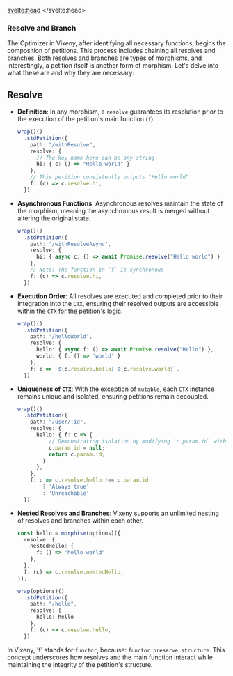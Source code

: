 <script>
    import PreviousNext from "$lib/components/PreviousNext.svelte"
</script>
<svelte:head>
    <title>Morpishim - Vixeny</title>
    <meta name="description" content=" understanding morpishim" />
</svelte:head>



### Resolve and Branch

The Optimizer in Vixeny, after identifying all necessary functions, begins the composition of petitions. This process includes chaining all resolves and branches. Both resolves and branches are types of morphisms, and interestingly, a petition itself is another form of morphism. Let's delve into what these are and why they are necessary:

## Resolve

- **Definition**: In any morphism, a `resolve` guarantees its resolution prior to the execution of the petition's main function (`f`).

  ```ts
  wrap()()
    .stdPetition({
      path: "/withResolve",
      resolve: {
        // The key name here can be any string
        hi: { c: () => "Hello world" }
      },
      // This petition consistently outputs "Hello world"
      f: (c) => c.resolve.hi,
    })
  ```

- **Asynchronous Functions**: Asynchronous resolves maintain the state of the morphism, meaning the asynchronous result is merged without altering the original state.

  ```ts
  wrap()()
    .stdPetition({
      path: "/withResolveAsync",
      resolve: {
        hi: { async c: () => await Promise.resolve("Hello world") }
      },
      // Note: The function in `f` is synchronous
      f: (c) => c.resolve.hi,
    })
  ```

- **Execution Order**: All resolves are executed and completed prior to their integration into the `CTX`, ensuring their resolved outputs are accessible within the `CTX` for the petition's logic.

  ```ts
  wrap()()
    .stdPetition({
      path: "/helloWorld",
      resolve: {
        hello: { async f: () => await Promise.resolve("Hello") }, 
        world: { f: () => 'world' }
      },
      f: c => `${c.resolve.hello} ${c.resolve.world}`,
    })
  ```

- **Uniqueness of `CTX`**: With the exception of `mutable`, each `CTX` instance remains unique and isolated, ensuring petitions remain decoupled.

  ```ts
  wrap()()
    .stdPetition({
      path: "/user/:id",
      resolve: {
        hello: { f: c => {
            // Demonstrating isolation by modifying `c.param.id` within a resolve
            c.param.id = null;
            return c.param.id; 
          }
        }, 
      },
      f: c => c.resolve.hello !== c.param.id
          ? 'Always true'
          : 'Unreachable'
    })
  ```

- **Nested Resolves and Branches**: Vixeny supports an unlimited nesting of resolves and branches within each other.

  ```ts
  const hello = morphism(options)({
    resolve: {
      nestedHello: {
        f: () => "hello world"
      },
    },
    f: (c) => c.resolve.nestedHello,
  });

  wrap(options)()
    .stdPetition({
      path: "/hello",
      resolve: {
        hello: hello
      },
      f: (c) => c.resolve.hello,
    })
  ```

In Vixeny, 'f' stands for `functor`, because: `functor preserve structure`. This concept underscores how resolves and the main function interact while maintaining the integrity of the petition's structure.
